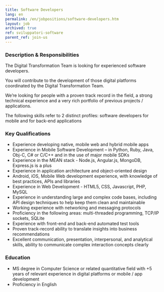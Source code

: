 ```yaml
---
title: Software Developers
lang: en
permalink: /en/jobpositions/software-developers.htm
layout: job
archived: true
ref: sviluppatori-software
parent_ref: join-us
---
```


### Description & Responsibilities
The Digital Transformation Team is looking for experienced software developers.

You will contribute to the development of those digital platforms coordinated by the Digital Transformation Team.

We’re looking for people with a proven track record in the field, a strong technical experience and a very rich portfolio of previous projects / applications.

The following skills refer to 2 distinct profiles: software developers for mobile and for back-end applications


### Key Qualifications
- Experience developing native, mobile web and hybrid mobile apps
- Experience in Mobile Software Development – in Python, Ruby, Java, Obj-C, C# or C/C++ and in the use of major mobile SDKs
- Experience in the MEAN stack - Node.js, Angular.js, MongoDB, Express.js is a plus
- Experience in application architecture and object-oriented design
- Android, iOS, Mobile Web development experience, with knowledge of best practices, APIs and libraries
- Experience in Web Development - HTML5, CSS, Javascript, PHP, MySQL
- Experience in understanding large and complex code bases, including API design techniques to help keep them clean and maintainable
- Working experience with networking and messaging protocols
- Proficiency in the following areas: multi-threaded programming, TCP/IP sockets, SQLite
- Experience with front-end and back-end automated test tools
- Proven track-record ability to translate insights into business recommendations
- Excellent communication, presentation, interpersonal, and analytical skills, ability to communicate complex interaction concepts clearly

### Education
- MS degree in Computer Science or related quantitative field with +5 years of relevant experience in digital platforms or mobile / app development
- Proficiency in English
